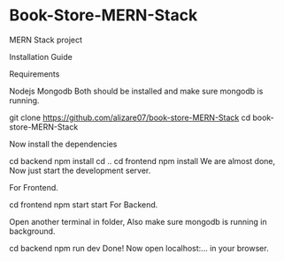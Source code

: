 # Book-Store-MERN-Stack
  MERN Stack project

Installation Guide

Requirements

Nodejs
Mongodb
Both should be installed and make sure mongodb is running.

git clone https://github.com/alizare07/book-store-MERN-Stack
cd book-store-MERN-Stack

Now install the dependencies

cd backend
npm install
cd ..
cd frontend
npm install
We are almost done, Now just start the development server.

For Frontend.

cd frontend
npm start start
For Backend.

Open another terminal in folder, Also make sure mongodb is running in background.

cd backend
npm run dev
Done! Now open localhost:... in your browser.